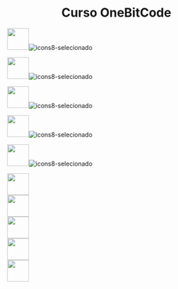 <h1 align="center"> Curso OneBitCode</h1>
  <div>
  
  <img width="50" src="https://cdn.jsdelivr.net/gh/devicons/devicon/icons/html5/html5-original.svg"/>![icons8-selecionado](https://user-images.githubusercontent.com/113838517/207184745-e96f5a0e-878d-4a1c-85d8-8b0b71519b89.svg)
  
  </div>
  <div>
  
  <img width="50" src="https://cdn.jsdelivr.net/gh/devicons/devicon/icons/css3/css3-original.svg" />![icons8-selecionado](https://user-images.githubusercontent.com/113838517/207184745-e96f5a0e-878d-4a1c-85d8-8b0b71519b89.svg)
  
  </div>
  <div>
  
  <img width="50" src="https://cdn.jsdelivr.net/gh/devicons/devicon/icons/sass/sass-original.svg"/>![icons8-selecionado](https://user-images.githubusercontent.com/113838517/207184745-e96f5a0e-878d-4a1c-85d8-8b0b71519b89.svg)
  
  </div>
  <div>
  
  <img width="50" src="https://cdn.jsdelivr.net/gh/devicons/devicon/icons/bootstrap/bootstrap-original.svg" />![icons8-selecionado](https://user-images.githubusercontent.com/113838517/207184745-e96f5a0e-878d-4a1c-85d8-8b0b71519b89.svg)
  
  </div>
  <div>
  
  <img width="50" src="https://cdn.jsdelivr.net/gh/devicons/devicon/icons/javascript/javascript-original.svg"/>![icons8-selecionado](https://user-images.githubusercontent.com/113838517/207184745-e96f5a0e-878d-4a1c-85d8-8b0b71519b89.svg)
  
  </div>
  <div>
  
  <img width="50" src="https://cdn.jsdelivr.net/gh/devicons/devicon/icons/git/git-original.svg" />
  
  </div>
  <div>
  
  <img width="50" src="https://cdn.jsdelivr.net/gh/devicons/devicon/icons/react/react-original.svg" />
  
  </div>
  <div>
  
  <img width="50" src="https://cdn.jsdelivr.net/gh/devicons/devicon/icons/nodejs/nodejs-original.svg" />
  
  </div>
   <div>
  
  <img width="50" src="https://cdn.jsdelivr.net/gh/devicons/devicon/icons/mongodb/mongodb-original.svg" />
  
  </div>
   <div>
  
  <img width="50" src="https://cdn.jsdelivr.net/gh/devicons/devicon/icons/typescript/typescript-original.svg" />
  
  </div>
